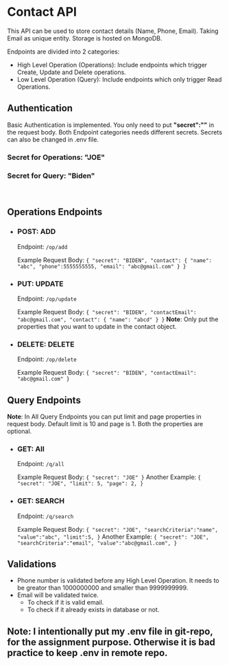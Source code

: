 # Contact API

This API can be used to store contact details (Name, Phone, Email). Taking Email as unique entity.
Storage is hosted on MongoDB.

Endpoints are divided into 2 categories:
- High Level Operation (Operations): Include endpoints which trigger Create, Update and Delete operations.
- Low Level Operation (Query): Include endpoints which only trigger Read Operations.

## Authentication

Basic Authentication is implemented. You only need to put **"secret":"<secret>"** in the request body.
Both Endpoint categories needs different secrets. Secrets can also be changed in .env file.

### Secret for Operations: "JOE"
### Secret for Query: "Biden"

<br>

## Operations Endpoints

- ### POST: ADD

    Endpoint: `/op/add`

    Example Request Body: `{
        "secret": "BIDEN",
        "contact": {
            "name": "abc",
            "phone":5555555555,
            "email": "abc@gmail.com"
        }
    }` 

- ### PUT: UPDATE

    Endpoint: `/op/update`

    Example Request Body: `{
	"secret": "BIDEN",
	"contactEmail": "abc@gmail.com",
	"contact": {
		"name": "abcd"
	}
}` 
    **Note**: Only put the properties that you want to update in the contact object.

- ### DELETE: DELETE

    Endpoint: `/op/delete`

    Example Request Body: `{
	"secret": "BIDEN",
	"contactEmail": "abc@gmail.com"
}` 

## Query Endpoints

**Note**: In All Query Endpoints you can put limit and page properties in request body. Default limit is 10 and page is 1. Both the properties are optional.

- ### GET: All

    Endpoint: `/q/all`

    Example Request Body: `{
	"secret": "JOE"
}`
    Another Example: `{
	"secret": "JOE",
    "limit": 5,
    "page": 2,
}`

- ### GET: SEARCH

    Endpoint: `/q/search`

    Example Request Body: `{
	"secret": "JOE",
	"searchCriteria":"name",
	"value":"abc",
    "limit":5,
}` 
    Another Example: `{
	"secret": "JOE",
	"searchCriteria":"email",
	"value":"abc@gmail.com",
}`

## Validations

- Phone number is validated before any High Level Operation. It needs to be greator than 1000000000 and smaller than 9999999999.
- Email will be validated twice.
  - To check if it is valid email.
  - To check if it already exists in database or not.
  
## Note: I intentionally put my .env file in git-repo, for the assignment purpose. Otherwise it is bad practice to keep .env in remote repo.